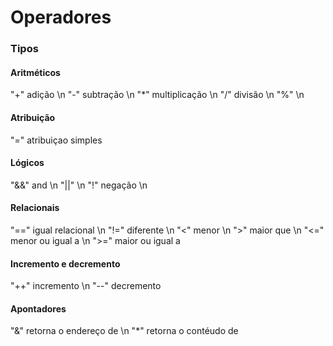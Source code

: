 # Operadores

### Tipos 

#### Aritméticos
"+" adição \n
"-" subtração \n
"*" multiplicação \n
"/" divisão \n
"%"  \n 

#### Atribuição
"=" atribuiçao simples

#### Lógicos
"&&" and \n
"||"  \n
"!" negação \n

#### Relacionais
"==" igual relacional \n
"!=" diferente \n
"<" menor  \n
">" maior que \n
"<=" menor ou igual a \n
">=" maior ou igual a

#### Incremento e decremento
"++" incremento \n
"--" decremento

#### Apontadores
"&" retorna o endereço de \n
"*" retorna o contéudo de